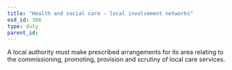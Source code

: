 ```yaml
---
title: "Health and social care - local involvement networks"
esd_id: 366
type: duty
parent_id:  
---
```


A local authority must make prescribed arrangements for its area relating to the commissioning, promoting, provision and scrutiny of local care services.

